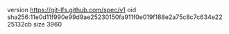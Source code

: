 version https://git-lfs.github.com/spec/v1
oid sha256:11e0d11f990e99d9ae25230150fa911f0e019f188e2a75c8c7c634e2225132cb
size 3960
